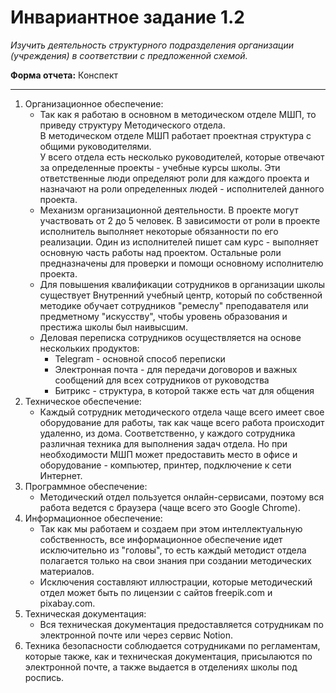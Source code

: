 # Инвариантное задание 1.2

*Изучить деятельность структурного подразделения организации (учреждения) в соответствии с предложенной схемой.*

**Форма отчета:** Конспект

---

1. Организационное обеспечение:
    - Так как я работаю в основном в методическом отделе МШП, то приведу структуру Методического отдела.  
    В методическом отделе МШП работает проектная структура с общими руководителями.  
    У всего отдела есть несколько руководителей, которые отвечают за определенные проекты - учебные курсы школы. Эти ответственные люди определяют роли для каждого проекта и назначают на роли определенных людей - исполнителей данного проекта.
    - Механизм организационной деятельности. В проекте могут участвовать от 2 до 5 человек. В зависимости от роли в проекте исполнитель выполняет некоторые обязанности по его реализации. Один из исполнителей пишет сам курс - выполняет основную часть работы над проектом. Остальные роли предназначены для проверки и помощи основному исполнителю проекта.
    - Для повышения квалификации сотрудников в организации школы существует Внутренний учебный центр, который по собственной методике обучает сотрудников "ремеслу" преподавателя или предметному "искусству", чтобы уровень образования и престижа школы был наивысшим.
    - Деловая переписка сотрудников осуществляется на основе нескольких продуктов:
        - Telegram - основной способ переписки
        - Электронная почта - для передачи договоров и важных сообщений для всех сотрудников от руководства
        - Битрикс - структура, в которой также есть чат для общения
2. Техническое обеспечение:
    - Каждый сотрудник методического отдела чаще всего имеет свое оборудование для работы, так как чаще всего работа происходит удаленно, из дома. Соответственно, у каждого сотрудника различная техника для выполнения задач отдела. Но при необходимости МШП может предоставить место в офисе и оборудование - компьютер, принтер, подключение к сети Интернет.
3. Программное обеспечение:
    - Методический отдел пользуется онлайн-сервисами, поэтому вся работа ведется с браузера (чаще всего это Google Chrome).
4. Информационное обеспечение:
    - Так как мы работаем и создаем при этом интеллектуальную собственность, все информационное обеспечение идет исключительно из "головы", то есть каждый методист отдела полагается только на свои знания при создании методических материалов.
    - Исключения составляют иллюстрации, которые методический отдел может быть по лицензии с сайтов freepik.com и pixabay.com.
5. Техническая документация:
    - Вся техническая документация предоставляется сотрудникам по электронной почте или через сервис Notion.
6. Техника безопасности соблюдается сотрудниками по регламентам, которые также, как и техническая документация, присылаются по электронной почте, а также выдается в отделениях школы под роспись.